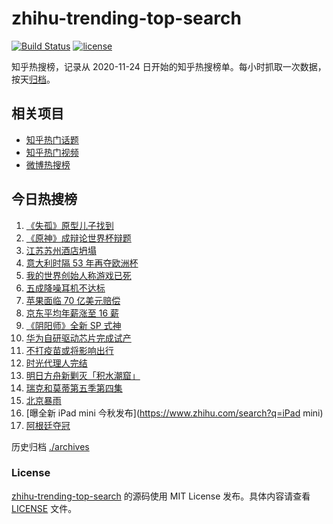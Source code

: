 # zhihu-trending-top-search

[![Build Status](https://github.com/justjavac/zhihu-trending-top-search/workflows/ci/badge.svg?branch=main)](https://github.com/justjavac/zhihu-trending-top-search/actions)
[![license](https://img.shields.io/github/license/justjavac/zhihu-trending-top-search)](https://github.com/justjavac/zhihu-trending-top-search/blob/main/LICENSE)

知乎热搜榜，记录从 2020-11-24 日开始的知乎热搜榜单。每小时抓取一次数据，按天[归档](./archives)。

## 相关项目

- [知乎热门话题](https://github.com/justjavac/zhihu-trending-hot-questions)
- [知乎热门视频](https://github.com/justjavac/zhihu-trending-hot-video)
- [微博热搜榜](https://github.com/justjavac/weibo-trending-hot-search)

## 今日热搜榜

<!-- BEGIN -->
<!-- 最后更新时间 Tue Jul 13 2021 15:04:57 GMT+0800 (China Standard Time) -->

1. [《失孤》原型儿子找到](https://www.zhihu.com/search?q=失孤)
2. [《原神》成辩论世界杯辩题](https://www.zhihu.com/search?q=原神)
3. [江苏苏州酒店坍塌](https://www.zhihu.com/search?q=酒店坍塌)
4. [意大利时隔 53 年再夺欧洲杯](https://www.zhihu.com/search?q=欧洲杯)
5. [我的世界创始人称游戏已死](https://www.zhihu.com/search?q=我的世界)
6. [五成降噪耳机不达标](https://www.zhihu.com/search?q=降噪耳机)
7. [苹果面临 70 亿美元赔偿](https://www.zhihu.com/search?q=苹果)
8. [京东平均年薪涨至 16 薪](https://www.zhihu.com/search?q=京东)
9. [《阴阳师》全新 SP 式神](https://www.zhihu.com/search?q=阴阳师)
10. [华为自研驱动芯片完成试产](https://www.zhihu.com/search?q=华为自研芯片)
11. [不打疫苗或将影响出行](https://www.zhihu.com/search?q=疫苗)
12. [时光代理人完结](https://www.zhihu.com/search?q=时光代理人)
13. [明日方舟新剿灭「积水潮窟」](https://www.zhihu.com/search?q=明日方舟)
14. [瑞克和莫蒂第五季第四集](https://www.zhihu.com/search?q=瑞克和莫蒂)
15. [北京暴雨](https://www.zhihu.com/search?q=北京暴雨)
16. [曝全新 iPad mini 今秋发布](https://www.zhihu.com/search?q=iPad mini)
17. [阿根廷夺冠](https://www.zhihu.com/search?q=阿根廷赢了)

<!-- END -->

历史归档 [./archives](./archives)

### License

[zhihu-trending-top-search](https://github.com/justjavac/zhihu-trending-top-search)
的源码使用 MIT License 发布。具体内容请查看 [LICENSE](./LICENSE) 文件。

